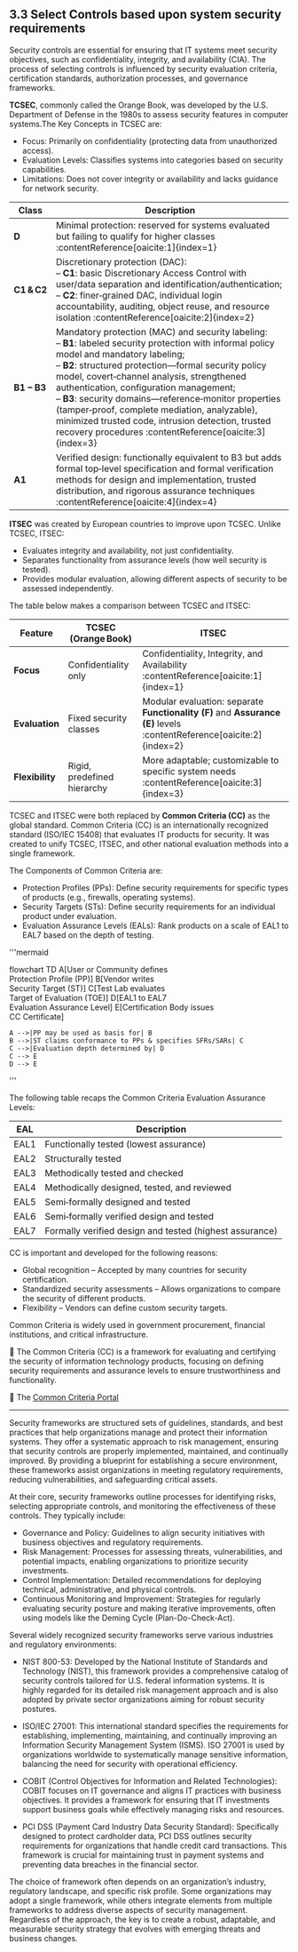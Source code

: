 ## 3.3 Select Controls based upon system security requirements ##

Security controls are essential for ensuring that IT systems meet security objectives, such as confidentiality, integrity, and availability (CIA). The process of selecting controls is influenced by security evaluation criteria, certification standards, authorization processes, and governance frameworks.

**TCSEC**, commonly called the Orange Book, was developed by the U.S. Department of Defense in the 1980s to assess security features in computer systems.The Key Concepts in TCSEC are:

- Focus: Primarily on confidentiality (protecting data from unauthorized access).
- Evaluation Levels: Classifies systems into categories based on security capabilities.
- Limitations: Does not cover integrity or availability and lacks guidance for network security.

| Class    | Description                                                                                             |
|----------|---------------------------------------------------------------------------------------------------------|
| **D**    | Minimal protection: reserved for systems evaluated but failing to qualify for higher classes :contentReference[oaicite:1]{index=1} |
| **C1 & C2** | Discretionary protection (DAC):<br>– **C1**: basic Discretionary Access Control with user/data separation and identification/authentication;<br>– **C2**: finer‑grained DAC, individual login accountability, auditing, object reuse, and resource isolation :contentReference[oaicite:2]{index=2} |
| **B1 – B3** | Mandatory protection (MAC) and security labeling:<br>– **B1**: labeled security protection with informal policy model and mandatory labeling;<br>– **B2**: structured protection—formal security policy model, covert‑channel analysis, strengthened authentication, configuration management;<br>– **B3**: security domains—reference‑monitor properties (tamper‑proof, complete mediation, analyzable), minimized trusted code, intrusion detection, trusted recovery procedures :contentReference[oaicite:3]{index=3} |
| **A1**   | Verified design: functionally equivalent to B3 but adds formal top‑level specification and formal verification methods for design and implementation, trusted distribution, and rigorous assurance techniques :contentReference[oaicite:4]{index=4} |

**ITSEC** was created by European countries to improve upon TCSEC. Unlike TCSEC, ITSEC:

- Evaluates integrity and availability, not just confidentiality.
- Separates functionality from assurance levels (how well security is tested).
- Provides modular evaluation, allowing different aspects of security to be assessed independently.

The table below makes a comparison between TCSEC and ITSEC:

| Feature        | TCSEC (Orange Book)                              | ITSEC                                                   |
|----------------|--------------------------------------------------|----------------------------------------------------------|
| **Focus**      | Confidentiality only                             | Confidentiality, Integrity, and Availability :contentReference[oaicite:1]{index=1} |
| **Evaluation** | Fixed security classes                           | Modular evaluation: separate **Functionality (F)** and **Assurance (E)** levels :contentReference[oaicite:2]{index=2} |
| **Flexibility**| Rigid, predefined hierarchy                      | More adaptable; customizable to specific system needs :contentReference[oaicite:3]{index=3} |

TCSEC and ITSEC were both replaced by **Common Criteria (CC)** as the global standard.
Common Criteria (CC) is an internationally recognized standard (ISO/IEC 15408) that evaluates IT products for security. It was created to unify TCSEC, ITSEC, and other national evaluation methods into a single framework.

The Components of Common Criteria are:

- Protection Profiles (PPs): Define security requirements for specific types of products (e.g., firewalls, operating systems).
- Security Targets (STs): Define security requirements for an individual product under evaluation.
- Evaluation Assurance Levels (EALs): Rank products on a scale of EAL1 to EAL7 based on the depth of testing.

'''mermaid

flowchart TD
    A[User or Community defines<br>Protection Profile (PP)]
    B[Vendor writes<br>Security Target (ST)]
    C[Test Lab evaluates<br>Target of Evaluation (TOE)]
    D[EAL1 to EAL7<br>Evaluation Assurance Level]
    E[Certification Body issues<br>CC Certificate]

    A -->|PP may be used as basis for| B
    B -->|ST claims conformance to PPs & specifies SFRs/SARs| C
    C -->|Evaluation depth determined by| D
    C --> E
    D --> E

'''

The following table recaps the Common Criteria Evaluation Assurance Levels:

| **EAL**  | **Description**                                      |
|----------|------------------------------------------------------|
| EAL1     | Functionally tested (lowest assurance)              |
| EAL2     | Structurally tested                                  |
| EAL3     | Methodically tested and checked                      |
| EAL4     | Methodically designed, tested, and reviewed          |
| EAL5     | Semi‑formally designed and tested                    |
| EAL6     | Semi‑formally verified design and tested             |
| EAL7     | Formally verified design and tested (highest assurance) |

CC is important and developed for the following reasons:

- Global recognition – Accepted by many countries for security certification.
- Standardized security assessments – Allows organizations to compare the security of different products.
- Flexibility – Vendors can define custom security targets.

Common Criteria is widely used in government procurement, financial institutions, and critical infrastructure.

:brain: The Common Criteria (CC) is a framework for evaluating and certifying the security of information technology products, focusing on defining security requirements and assurance levels to ensure trustworthiness and functionality.

:link: The [Common Criteria Portal](https://www.commoncriteriaportal.org/index.cfm)

---

Security frameworks are structured sets of guidelines, standards, and best practices that help organizations manage and protect their information systems. They offer a systematic approach to risk management, ensuring that security controls are properly implemented, maintained, and continually improved. By providing a blueprint for establishing a secure environment, these frameworks assist organizations in meeting regulatory requirements, reducing vulnerabilities, and safeguarding critical assets.

At their core, security frameworks outline processes for identifying risks, selecting appropriate controls, and monitoring the effectiveness of these controls. They typically include:

- Governance and Policy: Guidelines to align security initiatives with business objectives and regulatory requirements.
- Risk Management: Processes for assessing threats, vulnerabilities, and potential impacts, enabling organizations to prioritize security investments.
- Control Implementation: Detailed recommendations for deploying technical, administrative, and physical controls.
- Continuous Monitoring and Improvement: Strategies for regularly evaluating security posture and making iterative improvements, often using models like the Deming Cycle (Plan-Do-Check-Act).

Several widely recognized security frameworks serve various industries and regulatory environments:

- NIST 800-53: Developed by the National Institute of Standards and Technology (NIST), this framework provides a comprehensive catalog of security controls tailored for U.S. federal information systems. It is highly regarded for its detailed risk management approach and is also adopted by private sector organizations aiming for robust security postures.


- ISO/IEC 27001: This international standard specifies the requirements for establishing, implementing, maintaining, and continually improving an Information Security Management System (ISMS). ISO 27001 is used by organizations worldwide to systematically manage sensitive information, balancing the need for security with operational efficiency.


- COBIT (Control Objectives for Information and Related Technologies): COBIT focuses on IT governance and aligns IT practices with business objectives. It provides a framework for ensuring that IT investments support business goals while effectively managing risks and resources.


- PCI DSS (Payment Card Industry Data Security Standard): Specifically designed to protect cardholder data, PCI DSS outlines security requirements for organizations that handle credit card transactions. This framework is crucial for maintaining trust in payment systems and preventing data breaches in the financial sector.

The choice of framework often depends on an organization’s industry, regulatory landscape, and specific risk profile. Some organizations may adopt a single framework, while others integrate elements from multiple frameworks to address diverse aspects of security management. Regardless of the approach, the key is to create a robust, adaptable, and measurable security strategy that evolves with emerging threats and business changes.








